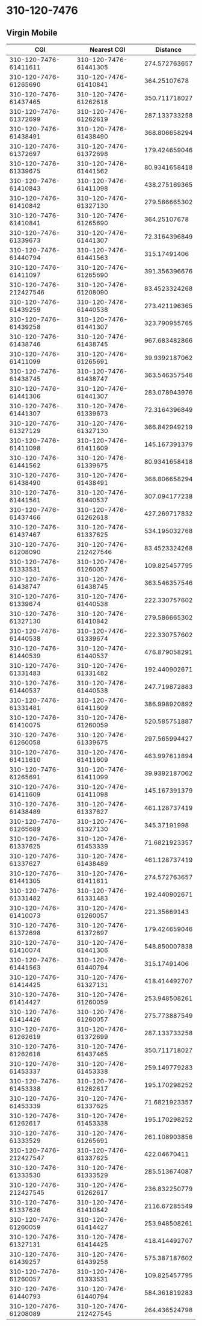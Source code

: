 # 310-120-7476
## Virgin Mobile


| CGI | Nearest CGI | Distance |
|-----|-------------|----------|
| 310-120-7476-61411611 | 310-120-7476-61441305 | 274.572763657 |
| 310-120-7476-61265690 | 310-120-7476-61410841 | 364.25107678 |
| 310-120-7476-61437465 | 310-120-7476-61262618 | 350.711718027 |
| 310-120-7476-61372699 | 310-120-7476-61262619 | 287.133733258 |
| 310-120-7476-61438491 | 310-120-7476-61438490 | 368.806658294 |
| 310-120-7476-61372697 | 310-120-7476-61372698 | 179.424659046 |
| 310-120-7476-61339675 | 310-120-7476-61441562 | 80.9341658418 |
| 310-120-7476-61410843 | 310-120-7476-61411098 | 438.275169365 |
| 310-120-7476-61410842 | 310-120-7476-61327130 | 279.586665302 |
| 310-120-7476-61410841 | 310-120-7476-61265690 | 364.25107678 |
| 310-120-7476-61339673 | 310-120-7476-61441307 | 72.3164396849 |
| 310-120-7476-61440794 | 310-120-7476-61441563 | 315.17491406 |
| 310-120-7476-61411097 | 310-120-7476-61265690 | 391.356396676 |
| 310-120-7476-212427546 | 310-120-7476-61208090 | 83.4523324268 |
| 310-120-7476-61439259 | 310-120-7476-61440538 | 273.421196365 |
| 310-120-7476-61439258 | 310-120-7476-61441307 | 323.790955765 |
| 310-120-7476-61438746 | 310-120-7476-61438745 | 967.683482866 |
| 310-120-7476-61411099 | 310-120-7476-61265691 | 39.9392187062 |
| 310-120-7476-61438745 | 310-120-7476-61438747 | 363.546357546 |
| 310-120-7476-61441306 | 310-120-7476-61441307 | 283.078943976 |
| 310-120-7476-61441307 | 310-120-7476-61339673 | 72.3164396849 |
| 310-120-7476-61327129 | 310-120-7476-61327130 | 366.842949219 |
| 310-120-7476-61411098 | 310-120-7476-61411609 | 145.167391379 |
| 310-120-7476-61441562 | 310-120-7476-61339675 | 80.9341658418 |
| 310-120-7476-61438490 | 310-120-7476-61438491 | 368.806658294 |
| 310-120-7476-61441561 | 310-120-7476-61440537 | 307.094177238 |
| 310-120-7476-61437466 | 310-120-7476-61262618 | 427.269717832 |
| 310-120-7476-61437467 | 310-120-7476-61337625 | 534.195032768 |
| 310-120-7476-61208090 | 310-120-7476-212427546 | 83.4523324268 |
| 310-120-7476-61333531 | 310-120-7476-61260057 | 109.825457795 |
| 310-120-7476-61438747 | 310-120-7476-61438745 | 363.546357546 |
| 310-120-7476-61339674 | 310-120-7476-61440538 | 222.330757602 |
| 310-120-7476-61327130 | 310-120-7476-61410842 | 279.586665302 |
| 310-120-7476-61440538 | 310-120-7476-61339674 | 222.330757602 |
| 310-120-7476-61440539 | 310-120-7476-61440537 | 476.879058291 |
| 310-120-7476-61331483 | 310-120-7476-61331482 | 192.440902671 |
| 310-120-7476-61440537 | 310-120-7476-61440538 | 247.719872883 |
| 310-120-7476-61331481 | 310-120-7476-61411609 | 386.998920892 |
| 310-120-7476-61410075 | 310-120-7476-61260059 | 520.585751887 |
| 310-120-7476-61260058 | 310-120-7476-61339675 | 297.565994427 |
| 310-120-7476-61411610 | 310-120-7476-61411609 | 463.997611894 |
| 310-120-7476-61265691 | 310-120-7476-61411099 | 39.9392187062 |
| 310-120-7476-61411609 | 310-120-7476-61411098 | 145.167391379 |
| 310-120-7476-61438489 | 310-120-7476-61337627 | 461.128737419 |
| 310-120-7476-61265689 | 310-120-7476-61327130 | 345.37191998 |
| 310-120-7476-61337625 | 310-120-7476-61453339 | 71.6821923357 |
| 310-120-7476-61337627 | 310-120-7476-61438489 | 461.128737419 |
| 310-120-7476-61441305 | 310-120-7476-61411611 | 274.572763657 |
| 310-120-7476-61331482 | 310-120-7476-61331483 | 192.440902671 |
| 310-120-7476-61410073 | 310-120-7476-61260057 | 221.35669143 |
| 310-120-7476-61372698 | 310-120-7476-61372697 | 179.424659046 |
| 310-120-7476-61410074 | 310-120-7476-61441306 | 548.850007838 |
| 310-120-7476-61441563 | 310-120-7476-61440794 | 315.17491406 |
| 310-120-7476-61414425 | 310-120-7476-61327131 | 418.414492707 |
| 310-120-7476-61414427 | 310-120-7476-61260059 | 253.948508261 |
| 310-120-7476-61414426 | 310-120-7476-61260057 | 275.773887549 |
| 310-120-7476-61262619 | 310-120-7476-61372699 | 287.133733258 |
| 310-120-7476-61262618 | 310-120-7476-61437465 | 350.711718027 |
| 310-120-7476-61453337 | 310-120-7476-61453338 | 259.149779283 |
| 310-120-7476-61453338 | 310-120-7476-61262617 | 195.170298252 |
| 310-120-7476-61453339 | 310-120-7476-61337625 | 71.6821923357 |
| 310-120-7476-61262617 | 310-120-7476-61453338 | 195.170298252 |
| 310-120-7476-61333529 | 310-120-7476-61265691 | 261.108903856 |
| 310-120-7476-212427547 | 310-120-7476-61337625 | 422.04670411 |
| 310-120-7476-61333530 | 310-120-7476-61333529 | 285.513674087 |
| 310-120-7476-212427545 | 310-120-7476-61262617 | 236.832250779 |
| 310-120-7476-61337626 | 310-120-7476-61410842 | 2116.67285549 |
| 310-120-7476-61260059 | 310-120-7476-61414427 | 253.948508261 |
| 310-120-7476-61327131 | 310-120-7476-61414425 | 418.414492707 |
| 310-120-7476-61439257 | 310-120-7476-61439258 | 575.387187602 |
| 310-120-7476-61260057 | 310-120-7476-61333531 | 109.825457795 |
| 310-120-7476-61440793 | 310-120-7476-61440794 | 584.361819283 |
| 310-120-7476-61208089 | 310-120-7476-212427545 | 264.436524798 |
